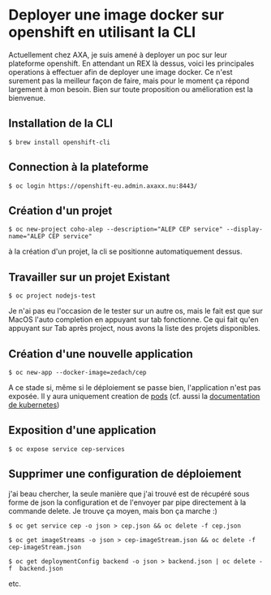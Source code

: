 # Deployer une image docker sur openshift en utilisant la CLI


Actuellement chez AXA, je suis amené à deployer un poc sur leur plateforme openshift. En attendant un REX là dessus, voici les principales operations à effectuer afin de deployer une image docker. Ce n'est surement pas la meilleur façon de faire, mais pour le moment ça répond largement à mon besoin. Bien sur toute proposition ou amélioration est la bienvenue. 

## Installation de la CLI

`$ brew install openshift-cli`

## Connection à la plateforme

`$ oc login https://openshift-eu.admin.axaxx.nu:8443/`

## Création d'un projet

`$ oc new-project coho-alep --description="ALEP CEP service" --display-name="ALEP CEP service"`

à la création d'un projet, la cli se positionne automatiquement dessus. 

## Travailler sur un projet Existant

`$ oc project nodejs-test`

Je n'ai pas eu l'occasion de le tester sur un autre os, mais le fait est que sur MacOS l'auto completion en appuyant sur tab fonctionne. Ce qui fait qu'en appuyant sur Tab après project, nous avons la liste des projets disponibles. 

## Création d'une nouvelle application 

`$ oc new-app --docker-image=zedach/cep`

A ce stade si, même si le déploiement se passe bien, l'application n'est pas exposée. Il y aura uniquement creation de [pods](https://docs.openshift.com/enterprise/3.0/architecture/core_concepts/pods_and_services.html#pods) (cf. aussi la [documentation de kubernetes](https://www.digitalocean.com/community/tutorials/an-introduction-to-kubernetes))

## Exposition d'une application

`$ oc expose service cep-services`

## Supprimer une configuration de déploiement 

j'ai beau chercher, la seule manière que j'ai trouvé est de récupéré sous forme de json la configuration et de l'envoyer par pipe directement à la commande delete. Je trouve ça moyen, mais bon ça marche :)

`$ oc get service cep -o json > cep.json && oc delete -f cep.json`

`$ oc get imageStreams -o json > cep-imageStream.json && oc delete -f cep-imageStream.json`

`$ oc get deploymentConfig backend -o json > backend.json | oc delete -f  backend.json`

etc.





 